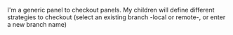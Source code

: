 I'm a generic panel to checkout panels. 
My children will define different strategies to checkout (select an existing branch -local or remote-, or enter a new branch name)